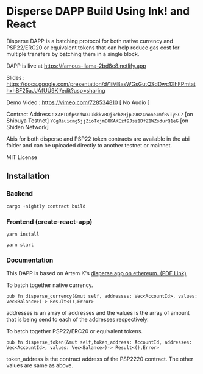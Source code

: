 # Disperse DAPP Build Using Ink! and React

Disperse DAPP is a batching protocol for both native currency and PSP22/ERC20 or equivalent tokens that can help reduce gas cost for multiple transfers by batching them in a single block.

DAPP is live at https://famous-llama-2bd8e8.netlify.app

Slides : https://docs.google.com/presentation/d/1iMBasWGsGutQSdDwc1XhFPmtathxhBF25aJJAfUU9KI/edit?usp=sharing

Demo Video :  https://vimeo.com/728534810           [ No Audio ]

Contract Address : ```XAPTQfpsddWDJ9kkkVBQjkchzHjpD9Bz4noneJmfBvTySC7``` [on Shibuya Testnet]
```YCgRauicmg5jjZioTojmD8KAKEzf9Jsz1DfZ1WZsdurQ1eG``` [on Shiden Network]

Abis for both disperse and PSP22 token contracts are available in the abi folder and can be uploaded directly to another testnet or mainnet.

MIT License

## Installation

### Backend


```cargo +nightly contract build```

### Frontend (create-react-app)

``` yarn install ```

``` yarn start ```

### Documentation

This DAPP is based on Artem K's [disperse app on ethereum. (PDF Link)](https://disperse.app/disperse.pdf)


To batch together native currency.

```pub fn disperse_currency(&mut self, addresses: Vec<AccountId>, values: Vec<Balance>)-> Result<(),Error>  ```

addresses is an array of addresses and the values is the array of amount that is being send to each of the addresses respectively.

To batch together PSP22/ERC20 or equivalent tokens.

```pub fn disperse_token(&mut self,token_address: AccountId, addresses: Vec<AccountId>, values: Vec<Balance>)-> Result<(),Error>```

token_address is the contract address of the PSP2220 contract. The other values are same as above.


